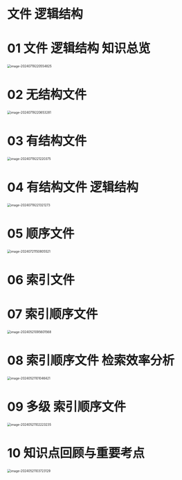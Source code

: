 # 文件 逻辑结构



# 01 文件 逻辑结构 知识总览

<img src="https://cvp.oss-cn-shanghai.aliyuncs.com/picgo/202407192205065.png" alt="image-20240719220554825" style="zoom:50%;" />



# 02 无结构文件

<img src="https://cvp.oss-cn-shanghai.aliyuncs.com/picgo/202407192206482.png" alt="image-20240719220653281" style="zoom:50%;" />



# 03 有结构文件

<img src="https://cvp.oss-cn-shanghai.aliyuncs.com/picgo/202407192212904.png" alt="image-20240719221220375" style="zoom:50%;" />



# 04 有结构文件 逻辑结构

<img src="https://cvp.oss-cn-shanghai.aliyuncs.com/picgo/202407192213474.png" alt="image-20240719221321273" style="zoom:50%;" />



# 05 顺序文件

<img src="https://cvp.oss-cn-shanghai.aliyuncs.com/picgo/202407211508099.png" alt="image-20240721150805521" style="zoom:50%;" />



# 06 索引文件





# 07 索引顺序文件

<img src="https://cvp.oss-cn-shanghai.aliyuncs.com/picgo/202405210956719.png" alt="image-20240521095601568" style="zoom:50%;" />



# 08 索引顺序文件 检索效率分析

<img src="https://cvp.oss-cn-shanghai.aliyuncs.com/picgo/202405211010555.png" alt="image-20240521101046421" style="zoom:50%;" />



# 09 多级 索引顺序文件

<img src="https://cvp.oss-cn-shanghai.aliyuncs.com/picgo/202405211022355.png" alt="image-20240521102223235" style="zoom:50%;" />



# 10 知识点回顾与重要考点

<img src="https://cvp.oss-cn-shanghai.aliyuncs.com/picgo/202405211037293.png" alt="image-20240521103723129" style="zoom:50%;" />